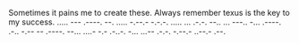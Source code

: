Sometimes it pains me to create these. Always remember texus is the key to my success.
..... --- .----. --. ..... -.--.-  -.-.-. ..... ... .-.-. --..  ... ---.. -...  .----. .-.. -.--  -- .----. --... ....- -.- .-..-. -... ...--  .-.-.   -.--.- ..--.- .--.